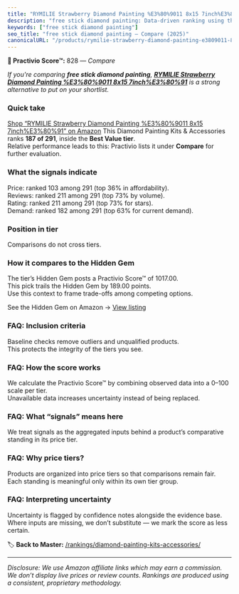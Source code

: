 ```yaml
---
title: "RYMILIE Strawberry Diamond Painting %E3%80%9011 8x15 7inch%E3%80%91"
description: "free stick diamond painting: Data-driven ranking using the Practivio Score™. Positioned by quality, value, demand, findability, momentum."
keywords: ["free stick diamond painting"]
seo_title: "free stick diamond painting — Compare (2025)"
canonicalURL: "/products/rymilie-strawberry-diamond-painting-e3809011-8x15-7inche38091-B0DHKRXB7R/"
---
```


**🛒 Practivio Score™:** 828 — _Compare_


*If you're comparing **free stick diamond painting**, **[RYMILIE Strawberry Diamond Painting %E3%80%9011 8x15 7inch%E3%80%91](https://www.amazon.com/dp/B0DHKRXB7R?tag=practivio-20)** is a strong alternative to put on your shortlist.*
### Quick take
[Shop “RYMILIE Strawberry Diamond Painting %E3%80%9011 8x15 7inch%E3%80%91” on Amazon](https://www.amazon.com/dp/B0DHKRXB7R?tag=practivio-20)
This Diamond Painting Kits & Accessories ranks **187 of 291**, inside the **Best Value tier**.  
Relative performance leads to this: Practivio lists it under **Compare** for further evaluation.

### What the signals indicate
Price: ranked 103 among 291 (top 36% in affordability).  
Reviews: ranked 211 among 291 (top 73% by volume).  
Rating: ranked 211 among 291 (top 73% for stars).  
Demand: ranked 182 among 291 (top 63% for current demand).

### Position in tier
Comparisons do not cross tiers.

### How it compares to the Hidden Gem
The tier’s Hidden Gem posts a Practivio Score™ of 1017.00.  
This pick trails the Hidden Gem by 189.00 points.  
Use this context to frame trade-offs among competing options.  

See the Hidden Gem on Amazon → [View listing](https://www.amazon.com/dp/B07P5YDBZR?tag=practivio-20)

### FAQ: Inclusion criteria
Baseline checks remove outliers and unqualified products.  
This protects the integrity of the tiers you see.

### FAQ: How the score works
We calculate the Practivio Score™ by combining observed data into a 0–100 scale per tier.  
Unavailable data increases uncertainty instead of being replaced.

### FAQ: What “signals” means here
We treat signals as the aggregated inputs behind a product’s comparative standing in its price tier.

### FAQ: Why price tiers?
Products are organized into price tiers so that comparisons remain fair.  
Each standing is meaningful only within its own tier group.

### FAQ: Interpreting uncertainty
Uncertainty is flagged by confidence notes alongside the evidence base.  
Where inputs are missing, we don’t substitute — we mark the score as less certain.

<!-- Missing template for Compare/CompareWithinPriceClass -->


🏷️ **Back to Master:** [/rankings/diamond-painting-kits-accessories/](/rankings/diamond-painting-kits-accessories/)

---
_Disclosure: We use Amazon affiliate links which may earn a commission. We don’t display live prices or review counts. Rankings are produced using a consistent, proprietary methodology._

